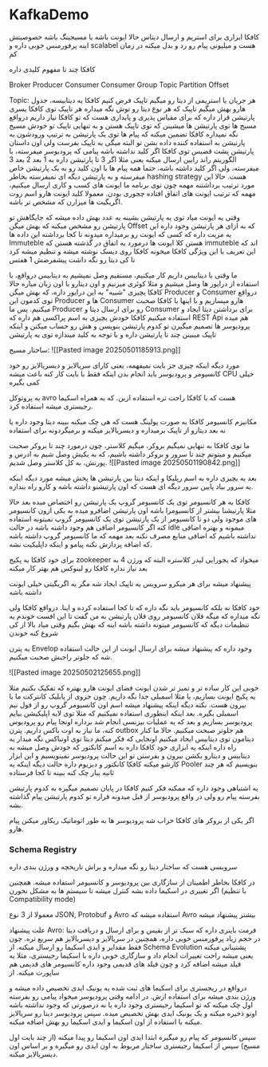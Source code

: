 # KafkaDemo



کافکا ابزاری برای استریم و ارسال دیتاس حالا ایونت باشه یا مسیجینگ باشه
خصوصیتش اینه پرفورمنس خوبی داره و scalabel هست
و میلیونی پیام رو رد و بدل میکنه در زمان کم





کافکا چند تا مفهوم کلیدی داره

Broker
Producer
Consumer
Consumer Group
Topic 
Partition
Offset

Topic: هر جریان یا استریمی از دیتا رو میگیم تاپیک
فرض کنیم کافکا یه دیتابیسه، جدول هارو بهش میگیم تاپیک که هر نوع دیتا رو توش نگه میداره
هر تاپیک توی کافکا یسری پارتیشن قرار داره که برای مقیاس پذیری و پایداری هست که تو کافکا نیاز داریم
درواقع مسیج ها توی پارتیشن ها میشینن که توی تاپیک هستن و به تنهایی تاپیک تو خودش مسیج نگه نمیداره
کافکا تضمین میکنه که پیام ها توی یک پارتیشن به ترتیپ ورودشون به پارتیشن به استفاده کننده داده بشن
تو البته میگی به تاپیک بفرست ولی اون داستان پارتیشن پشت قضیس
توی کافکا اگر کلید نداشته باشه پیامی که پرودیوسر میفرسته، با الگوریتم راند رابین ارسال میکنه یعنی مثلا اگر 3 تا پارتیشن داره به 1 بعد 2 بعد 3 میفرسته، ولی اگر کلید داشته باشه، حتما همه پیام ها با اون کلید رو به یک پارتیشن خاص میفرسته و به پارتیشن دیگه ای نمیفرسته بخاطر hashing strategy هست.
حالا این مورد ترتیب برداشتنه مهمه چون توی برنامه ما ایونت های کسب و کاری ارسال میکنیم، مهمه که ترتیب ایونت های اتفاق افتاده چجوری بودن.
معمولا کلید ایونت هارو اسم روت اگریگیت ها میزارن که مشخص تر باشه.

وقتی یه ایونت میاد توی یه پارتیشن بشینه یه عدد بهش داده میشه که جایگاهش تو پارتیشن رو مشخص میکنه که بهش میگن Offset که به ازای هر پارتیشن وجود داره
این یه مزیت داره که کسی که ایونت رو برمیداره میدونه تا کجا برداشته
این داده ها Immuteble هستن
کلا ایونت ها درمورد یه اتفاق در گذشته هستن که immuteble اند که این تعریف با این ویژگی کافکا میخونه
کافکا روی دیسک نوشته میشه و تنظیم میشه کرد تا کی دیتا رو نگه داشت
پیشفرضش 1 هفتس

ما وقتی با دیتابیس داریم کار میکنیم، مستقیم وصل نمیشیم به دیتابیس درواقع، با استفاده از درایور ها وصل میشیم و مثلا کوئری میزنیم و اون دیتارو با اون زبان میاره
حالا کافکا یچیزی "شبیه" به این درایور داره، که بهش میگن Producer و Consumer
درواقع توی کدمون این Producer ها و Consumer هارو میسازیم و با اینها با کافکا صحبت میکنیم.
پس ما Producer رو برای ارسال دیتا و Consumer برای برداشتن دیتا ایجاد و استفاده میکنیم
کافکا خودش یچیزی به اسم پراکسی هم داره که REST Api هم میده
پرودیوسر ها تصمیم میگیرن تو کدوم پارتیشن بنویسن و هش رو حساب میکنن و اینکه تاپیک میبینن چند تا پارتیشن داره و با توجه به کلید میندازه توی یه پارتیشن

ساختار مسیج:
![[Pasted image 20250501185913.png]]


مورد دیگه اینکه چیزی جز بایت نمیفهمه، یعنی کارای سریالایز و دیسریالایز رو خود کانسیومر و پرودیوسر باید انجام بدن
اینکه فقط با بایت کار کنه باعث میشه CPU خیلی کمی بگیره

یه پروتوکل avro هست که با کافکا راحت تره استفاده ازین. که به همراه اسکیما رجیستری میشه استفاده کرد.

مکانیزم کانسیومر کافکا به صورت پولینگ هست که هی چک میکنه ببینه دیتا وجود داره یا نه
بعد دیتارو از تاپیک برمیداره و دیسریالایز میکنه و برمیگردونه برای استفاده

ما توی کافکا به تنهایی نمیگیم بروکر، میگیم کلاستر، چون درمورد چند تا بروکر صحبت میکنیم و میتونم چند تا سرور و بروکر داشته باشیم، که به یکیش وصل شیم به ادرس و پورتش، به کل کلاستر وصل شدیم.
![[Pasted image 20250501190842.png]]

بعد یه یچیزی داره به اسم رپلیکا و اینکه دیتا بین پارتیشن ها پخش میشه
مورد دیگه اینکه یه سرور بیاد پایین سرور دیگه ای هست که اون پارتیشنو داشته باشه و کارو راه بندازه.

کافکا به هر کانسیومر توی یک کانسیومر گروپ یک پارتیشن رو اختصاص میده
بعد حالا مثلا پارتیشنا بیشتر از کانسیومرا باشه
اون پارتیشن اضافرو میده به یکی ازون کانسیومر های موجود
ولی دو تا کانسیومر از یک پارتیشن توی یک کانسیومر گروپ نمیتونه استفاده کنه
اگر کانسیومر اضافی هم وجود داشته باشه در حالت idle میمونه و بهتره اضافی نداشته باشیم که اضافی منابع مصرف نکنه
بعد مهمه که ما کانسیومر گروپ داشته باشه که اضافه پردازش نکنه پیامو و اینکه داپلیکیت نشه.

برای خود کافکا یه پکیج zookeeper میخواد که یجورایی لیدر کلاستره البته که ورژن 4 به بعد نیاز نداره
کافکا رو لینوکس هم بهتر کار میکنه

پیشنهاد میشه برای هر میکرو سرویس یه تاپیک ایجاد شه
مگر یه اگریگیتی خیلی ایونت داشته باشه

خود کافکا نه بلکه کانسیومر باید نگه داره که تا کجا استفاده کرده و اینا. درواقع کافکا ولی نگه میداره که میگه فلان کانسیومر روی فلان پارتیشن به من گفت تا این افست خوندم
یه تنظیمات دیگه که کانسیومر میتونه داشته باشه اینه که بهش بگیم وقتی میاد بالا از کی شروع کنه خوندن

یه پترن Envelop وجود داره که پیشنهاد میشه برای ارسال ایونت از این حالت استفاده شه که جلوتر راجبش صحبت میکنیم.

![[Pasted image 20250502125655.png]]

خوبی این کار ساده تر و تمیز تر شدن ایونت
فضای ایونت هارو بهتره که تفکیک بکنیم
مثلا یه پکیج ایونت بسازیم، یا مثلا اسمبلی جدا نگه داریم. چون جزوی از پابلیک کانترکت ما با بیرون هست.
نکته دیگه اینکه پیشنهاد میشه اسم اون کانسیومر گروپ رو از فول نیم اسمبلی بگیره.
بعد اینکه اینطوری استفاده نمیکنیم که مثلا توی لایه اپلیکیشن بیایم پرودیوسر بسازیم و بعد که یه عملیات بیزنسی انجام شد برداره اونجا پیام رو پرودیوس کنه، ما نیاز به اوت باکس داریم.
پترن outbox هم جلوتر صبحت میکنیم.
حالا ما کنار دیتامون توی دیتابیس ایجاد میکنیم اونجایی که فکر میکنم دیتا توی اوتباکس نگه میدار
یه راه داره اینکه یه ابزاری خود کافکا داره به اسم کانکتور که خودش وصل میشه به دیتابیس
و دیتارو بکشن بیرون و بفرستن تو این حالت پرودیوسر نمینویسیم و این ابزار کارشو میکنه
کافکا کانکتور و دبزیوم داره
حالت دیگه اینکه یه Pooler بنویسیم که هر چند ثانیه یبار چک کنه ببینه تا کجا فرستاده

یه اشتباهی وجود داره که ممکنه فکر کنیم کافکا در پایان تصمیم میگیره به کدوم پارتیشن بفرسته پیام رو ولی در واقع پرودیوسر از قبل میدونه قراره تو کدوم پارتیشن پیام گذاشته بشه.

اگر یکی از بروکر های کافکا خراب شه پرودیوسر ها به طور اتوماتیک ریکاور میکنن پیام هارو.

### Schema Registry
سرویسی هست که ساختار دیتا رو نگه میداره و براش تاریخچه و ورژن بندی داره

در کافکا بخاطر اطمینان از سازگاری بین پرودیوسر و کانسیومر استفاده میشه. همچنین اگر تغییری در اسکیما داده بشه کنترل میشه تا سیستم ها به مشکل نخورن (با تنظیم Compatibility mode)

معمولا از 3 نوع JSON, Protobuf و Avro استفاده میشه که Avro بیشتر پیشنهاد میشه

علت پیشنهاد Avro: فرمت باینری داره که سبک تر از بقیس و برای ارسال و دریافت دیتا در حجم زیاد پرفورمنس خوبی داره، همچنین در سریالایز و دیسریالایز هم سریع تره. چون فقط مقدایر و ایدی اسکیما رو ارسال میکنه.
از Schema Evolution پشتیبانی میکنه یعنی میشه راحت تغییرات انجام داد و سازگاری خوبی داره با اسکیما رجیستری، مثلا یه فیلد میشه اضافه کرد و چون فیلد های قدیمی وجود داره کانسیومر های قدیمی هم ساپورت میکنه. 
از 


درواقع در ریجستری برای اسکیما های ثبت شده یه یونیک ایدی تخصیص داده میشه و ورژن بندی میشه برای استفاده ازش.
در ادامه وقتی پرودیوسر میخواد پیامی رو بفرسته اول چک میکنه که تو اسکیما رجیستری وجود داره یا نه
درصورتی که وجود نداشته باشه اونو ذخیره میکنه و یک یونیک ایدی بهش تخصیص میده.
سپس پرودیوسر دیتا رو سریالایز میکنه با استفاده از اون اسکیما و ایدی اسکیما رو بهش اضافه میکنه.

سپس کانسیومر که پیام رو میگیره ابتدا ایدی اون اسکیما رو پیدا میکنه (از چند بایت اول مسیج) سپس از اسکیما رجیستری ساختار مربوط به اون ایدی رو میگیره و بر اساس اون دیسریالایز میکنه.

